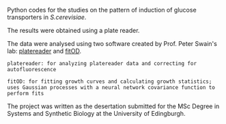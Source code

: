 Python codes for the studies on the pattern of induction of glucose transporters in *S.cerevisiae*.

The results were obtained using a plate reader.

The data were analysed using two software created by Prof. Peter Swain's lab: <ins>platereader</ins> and <ins>fitOD</ins>.

    platereader: for analyzing platereader data and correcting for autofluorescence
  
    fitOD: for fitting growth curves and calculating growth statistics; uses Gaussian processes with a neural network covariance function to perform fits

The project was written as the desertation submitted for the MSc Degree in Systems and Synthetic Biology at the University of Edingburgh.
